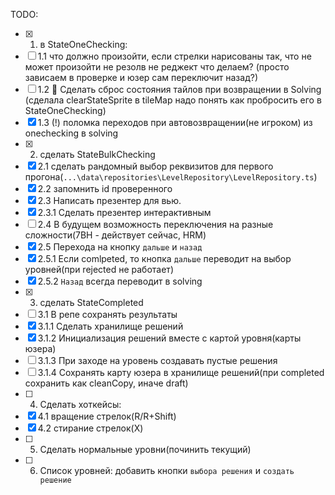 TODO:

- [x] 1. в StateOneChecking:
- [ ] 1.1 что должно произойти, если стрелки нарисованы так, что не может произойти не резолв не реджект что делаем? (просто зависаем в проверке и юзер сам переключит назад?)
- [ ] 1.2 🐞 Сделать сброс состояния тайлов при возвращении в Solving (сделала clearStateSprite в tileMap надо понять как пробросить его в StateOneChecking)
- [x] 1.3 (!) поломка переходов при автовозвращении(не игроком) из onechecking в solving
- [x] 2. сделать StateBulkChecking
- [x] 2.1 сделать рандомный выбор реквизитов для первого прогона(`...\data\repositories\LevelRepository\LevelRepository.ts`)
- [x] 2.2 запомнить id проверенного
- [x] 2.3 Написать презентер для вью.
- [x] 2.3.1 Сделать презентер интерактивным
- [ ] 2.4 В будущем возможность переключения на разные сложности(7BH - действует сейчас, HRM)
- [x] 2.5 Перехода на кнопку `дальше` и `назад`
- [x] 2.5.1 Если comlpeted, то кнопка `дальше` переводит на выбор уровней(при rejected не работает)
- [x] 2.5.2 `Назад` всегда переводит в solving
- [x] 3. сделать StateCompleted
- [ ] 3.1 В репе сохранять результаты
- [x] 3.1.1 Сделать хранилище решений
- [x] 3.1.2 Инициализация решений вместе с картой уровня(карты юзера)
- [ ] 3.1.3 При заходе на уровень создавать пустые решения
- [ ] 3.1.4 Сохранять карту юзера в хранилище решений(при completed сохранить как cleanСopy, иначе draft)
- [ ] 4. Сделать хоткейсы:
- [x] 4.1 вращение стрелок(R/R+Shift)
- [x] 4.2 стирание стрелок(X)
- [ ] 5. Сделать нормальные уровни(починить текущий)
- [ ] 6. Список уровней: добавить кнопки `выбора решения` и `создать решение`
